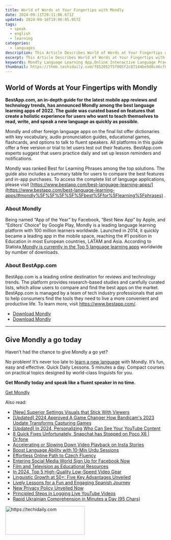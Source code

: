 ```yaml
---
title: World of Words at Your Fingertips with Mondly
date: 2024-09-11T20:11:06.671Z
updated: 2024-09-16T19:06:05.957Z
tags:
  - speak
  - english
  - learning
categories:
  - languages
description: This Article Describes World of Words at Your Fingertips with Mondly
excerpt: This Article Describes World of Words at Your Fingertips with Mondly
keywords: Mondly Language Learning App,Online Interactive Language Practice,Mobile App for Learning Languages,Real-Time Language Conversation Practice,Personalized Language Experience Online,Language Learning with Native Speakers Interaction,Accessible Language Education Technology
thumbnail: https://thmb.techidaily.com/f852052f5f905f2c87144be9d0c46cf8e36314379ae4c5ac18b6baf95c96be49.jpg
---
```


## World of Words at Your Fingertips with Mondly

 **BestApp.com, an in-depth guide for the latest mobile app reviews and technology trends, has announced Mondly among the best language learning apps of 2022\. The guide was curated based on features that create a holistic experience for users who want to teach themselves to read, write, and speak a new language as quickly as possible.**

 Mondly and other foreign language apps on the final list offer dictionaries with key vocabulary, audio pronunciation guides, educational games, flashcards, and options to talk to fluent speakers. All platforms in this guide offer a free version or trial to let users test out their features. BestApp.com experts suggest that users practice daily and set up lesson reminders and notifications.

 Mondly was ranked Best for Learning Phrases among the top solutions. The guide also includes a summary table for users to compare the best features and in-app purchases. To access the complete list of language applications, please visit [https://www.bestapp.com/best-language-learning-apps/](https://www.bestapp.com/best-language-learning-apps/#mondly%5F%5F%5F%5F%5Fbest%5Ffor%5Flearning%5Fphrases) .

### About Mondly

 Being named “App of the Year” by Facebook, “Best New App” by Apple, and “Editors’ Choice” by Google Play, Mondly is a leading language learning platform with 100 million learners worldwide. Launched in 2014, it quickly became a leading app in the mobile space, reaching the #1 position in Education in most European countries, LATAM and Asia. According to Statista,[Mondly is currently in the Top 5 language learning apps](https://shop.mondly.com/affiliate.php?ACCOUNT=ATISTUDI&AFFILIATE=108875&PATH=https://www.mondly.com?AFFILIATE=108875) worldwide by number of downloads.

### About BestApp.com

 BestApp.com is a leading online destination for reviews and technology trends. The platform provides research-based studies and carefully curated lists, which allow users to compare and find the best apps on the market. BestApp.com is managed by a team of tech industry professionals that aim to help consumers find the tools they need to live a more convenient and productive life. To learn more, visit <https://www.bestapp.com/>.

* [Download Mondly](https://www.facebook.com/sharer/sharer.php?u=https%3A%2F%2Fwww.mondly.com%2Fblog%2Fmondly-best-language-learning-app%2F&t=Mondly+Named+Best+Language+Learning+App+of+2022+by+BestApp.com "Share on Facebook")
* [Download Mondly](https://shop.mondly.com/affiliate.php?ACCOUNT=ATISTUDI&AFFILIATE=108875&PATH=https://www.mondly.com?AFFILIATE=108875)

---

## **Give Mondly a go today**

Haven’t had the chance to give Mondly a go yet?

 No problem! It’s never too late to [learn a new language](https://shop.mondly.com/affiliate.php?ACCOUNT=ATISTUDI&AFFILIATE=108875&PATH=https://www.mondly.com?AFFILIATE=108875) with Mondly. It’s fun, easy and effective. Quick Daily Lessons. 5 minutes a day. Compact courses on practical topics designed by world-class linguists for you.

**Get Mondly today and speak like a fluent speaker in no time.**

[Get Mondly](https://adjt.mondly.com/5ixfg4k?campaign=blog-post-id-6643&fallback=https%3A%2F%2Fapp.mondly.com%3Futm%5Fmedium%3Dblog%5Fblog-post-id-6643%26utm%5Fsource%3Dblog-post-id-6643&redirect%5Fmacos=https%3A%2F%2Fapp.mondly.com%3Futm%5Fmedium%3Dblog%5Fblog-post-id-6643%26utm%5Fsource%3Dblog-post-id-6643&redirect%5Fandroid=https%3A%2F%2Fplay.google.com%2Fstore%2Fapps%2Fdetails%3Fid%3Dcom.atistudios.mondly.languages%3Futm%5Fmedium%3Dblog%5Fblog-post-id-6643%26utm%5Fsource%3Dblog-post-id-6643&redirect%5Fios=https%3A%2F%2Fapps.apple.com%2Fapp%2Fapple-store%2Fid987873536%3Fpt%3D78954800%26ct%3Dblog-post-id-6643%26mt%3D8 "Get Mondly")

<ins class="adsbygoogle"
     style="display:block"
     data-ad-format="autorelaxed"
     data-ad-client="ca-pub-7571918770474297"
     data-ad-slot="1223367746"></ins>

<ins class="adsbygoogle"
     style="display:block"
     data-ad-client="ca-pub-7571918770474297"
     data-ad-slot="8358498916"
     data-ad-format="auto"
     data-full-width-responsive="true"></ins>

<span class="atpl-alsoreadstyle">Also read:</span>
<div><ul>
<li><a href="https://fox-glue.techidaily.com/new-superior-settings-visuals-that-stick-with-viewers/"><u>[New] Superior Settings Visuals that Stick With Viewers</u></a></li>
<li><a href="https://screen-sharing-recording.techidaily.com/updated-2024-approved-a-game-changer-how-bandicams-2023-update-transforms-capturing-games/"><u>[Updated] 2024 Approved A Game Changer How Bandicam's 2023 Update Transforms Capturing Games</u></a></li>
<li><a href="https://youtube-web.techidaily.com/ed-in-2024-personalizing-who-can-see-your-youtube-content/"><u>[Updated] In 2024, Personalizing Who Can See Your YouTube Content</u></a></li>
<li><a href="https://howto.techidaily.com/8-quick-fixes-unfortunately-snapchat-has-stopped-on-poco-x6-drfone-by-drfone-fix-android-problems-fix-android-problems/"><u>8 Quick Fixes Unfortunately, Snapchat has Stopped on Poco X6 | Dr.fone</u></a></li>
<li><a href="https://extra-hints.techidaily.com/accelerating-or-slowing-down-video-playback-on-insta-stories/"><u>Accelerating or Slowing Down Video Playback on Insta Stories</u></a></li>
<li><a href="https://mondly-stories.techidaily.com/boost-language-ability-with-10-min-urdu-sessions/"><u>Boost Language Ability with 10-Min Urdu Sessions</u></a></li>
<li><a href="https://mondly-stories.techidaily.com/effortless-online-path-to-czech-fluency/"><u>Effortless Online Path to Czech Fluency</u></a></li>
<li><a href="https://facebook-clips.techidaily.com/entering-social-media-world-sign-up-for-facebook-now/"><u>Entering Social Media World Sign Up for Facebook Now</u></a></li>
<li><a href="https://mondly-stories.techidaily.com/film-and-television-as-educational-resources/"><u>Film and Television as Educational Resources</u></a></li>
<li><a href="https://some-skills.techidaily.com/in-2024-top-5-high-quality-low-speed-video-gear/"><u>In 2024, Top 5 High-Quality Low-Speed Video Gear</u></a></li>
<li><a href="https://mondly-stories.techidaily.com/linguistic-growth-at-50plus-five-key-advantages-unveiled/"><u>Linguistic Growth at 50+: Five Key Advantages Unveiled</u></a></li>
<li><a href="https://mondly-stories.techidaily.com/lively-lessons-for-a-fun-and-engaging-spanish-journey/"><u>Lively Lessons for a Fun and Engaging Spanish Journey</u></a></li>
<li><a href="https://mondly-stories.techidaily.com/new-privacy-policy-unveiled-now/"><u>New Privacy Policy Unveiled Now</u></a></li>
<li><a href="https://screen-mirroring-recording.techidaily.com/principled-steps-in-logging-live-youtube-videos/"><u>Principled Steps in Logging Live YouTube Videos</u></a></li>
<li><a href="https://mondly-stories.techidaily.com/rapid-ukrainian-comprehension-in-minutes-a-day-95-chars/"><u>Rapid Ukrainian Comprehension in Minutes a Day (95 Chars)</u></a></li>
</ul></div>

<!-- affiliate ads begin -->
<a href="https://bluettius.sjv.io/c/5597632/2139120/17108" target="_top" id="2139120">
  <img src="//a.impactradius-go.com/display-ad/17108-2139120" border="0" alt="https://techidaily.com" width="250" height="90"/>
</a>
<img height="0" width="0" src="https://bluettius.sjv.io/i/5597632/2139120/17108" style="position:absolute;visibility:hidden;" border="0" />
<!-- affiliate ads end -->

